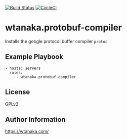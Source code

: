 [![Build Status](https://travis-ci.org/wtanaka/ansible-role-protobuf-compiler.svg?branch=master)](https://travis-ci.org/wtanaka/ansible-role-protobuf-compiler)
[![CircleCI](https://circleci.com/gh/wtanaka/ansible-role-protobuf-compiler.svg?style=svg)](https://circleci.com/gh/wtanaka/ansible-role-protobuf-compiler)

wtanaka.protobuf-compiler
=========================

Installs the google protocol buffer compiler `protoc`

Example Playbook
----------------

    - hosts: servers
      roles:
         - wtanaka.protobuf-compiler

License
-------

GPLv2

Author Information
------------------

https://wtanaka.com/
